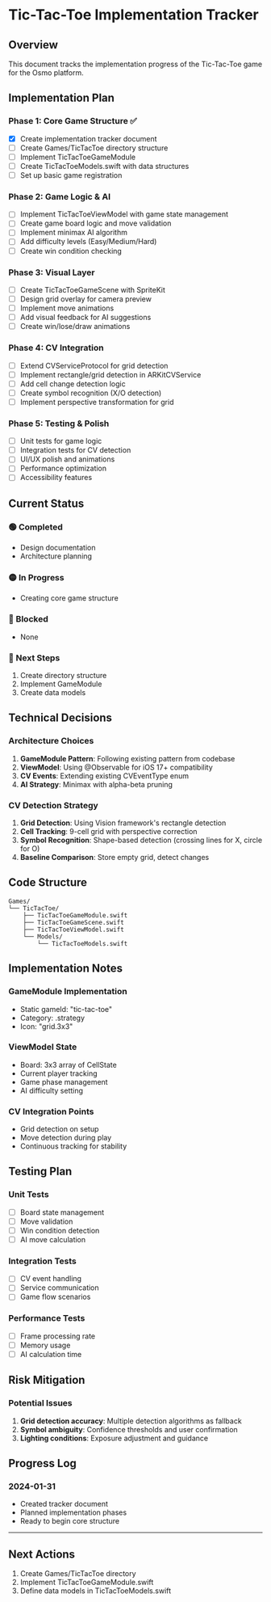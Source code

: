 # Tic-Tac-Toe Implementation Tracker

## Overview
This document tracks the implementation progress of the Tic-Tac-Toe game for the Osmo platform.

## Implementation Plan

### Phase 1: Core Game Structure ✅
- [x] Create implementation tracker document
- [ ] Create Games/TicTacToe directory structure
- [ ] Implement TicTacToeGameModule
- [ ] Create TicTacToeModels.swift with data structures
- [ ] Set up basic game registration

### Phase 2: Game Logic & AI
- [ ] Implement TicTacToeViewModel with game state management
- [ ] Create game board logic and move validation
- [ ] Implement minimax AI algorithm
- [ ] Add difficulty levels (Easy/Medium/Hard)
- [ ] Create win condition checking

### Phase 3: Visual Layer
- [ ] Create TicTacToeGameScene with SpriteKit
- [ ] Design grid overlay for camera preview
- [ ] Implement move animations
- [ ] Add visual feedback for AI suggestions
- [ ] Create win/lose/draw animations

### Phase 4: CV Integration
- [ ] Extend CVServiceProtocol for grid detection
- [ ] Implement rectangle/grid detection in ARKitCVService
- [ ] Add cell change detection logic
- [ ] Create symbol recognition (X/O detection)
- [ ] Implement perspective transformation for grid

### Phase 5: Testing & Polish
- [ ] Unit tests for game logic
- [ ] Integration tests for CV detection
- [ ] UI/UX polish and animations
- [ ] Performance optimization
- [ ] Accessibility features

## Current Status

### 🟢 Completed
- Design documentation
- Architecture planning

### 🟡 In Progress
- Creating core game structure

### 🔴 Blocked
- None

### 🔵 Next Steps
1. Create directory structure
2. Implement GameModule
3. Create data models

## Technical Decisions

### Architecture Choices
1. **GameModule Pattern**: Following existing pattern from codebase
2. **ViewModel**: Using @Observable for iOS 17+ compatibility
3. **CV Events**: Extending existing CVEventType enum
4. **AI Strategy**: Minimax with alpha-beta pruning

### CV Detection Strategy
1. **Grid Detection**: Using Vision framework's rectangle detection
2. **Cell Tracking**: 9-cell grid with perspective correction
3. **Symbol Recognition**: Shape-based detection (crossing lines for X, circle for O)
4. **Baseline Comparison**: Store empty grid, detect changes

## Code Structure

```
Games/
└── TicTacToe/
    ├── TicTacToeGameModule.swift
    ├── TicTacToeGameScene.swift
    ├── TicTacToeViewModel.swift
    └── Models/
        └── TicTacToeModels.swift
```

## Implementation Notes

### GameModule Implementation
- Static gameId: "tic-tac-toe"
- Category: .strategy
- Icon: "grid.3x3"

### ViewModel State
- Board: 3x3 array of CellState
- Current player tracking
- Game phase management
- AI difficulty setting

### CV Integration Points
- Grid detection on setup
- Move detection during play
- Continuous tracking for stability

## Testing Plan

### Unit Tests
- [ ] Board state management
- [ ] Move validation
- [ ] Win condition detection
- [ ] AI move calculation

### Integration Tests
- [ ] CV event handling
- [ ] Service communication
- [ ] Game flow scenarios

### Performance Tests
- [ ] Frame processing rate
- [ ] Memory usage
- [ ] AI calculation time

## Risk Mitigation

### Potential Issues
1. **Grid detection accuracy**: Multiple detection algorithms as fallback
2. **Symbol ambiguity**: Confidence thresholds and user confirmation
3. **Lighting conditions**: Exposure adjustment and guidance

## Progress Log

### 2024-01-31
- Created tracker document
- Planned implementation phases
- Ready to begin core structure

---

## Next Actions
1. Create Games/TicTacToe directory
2. Implement TicTacToeGameModule.swift
3. Define data models in TicTacToeModels.swift